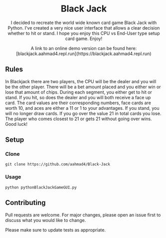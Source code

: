 <h1 align="center">Black Jack</h1> 

<p align="center">
I decided to recreate the world wide known card game Black Jack with Python. I've created a very nice user interface that allows a clear decision whether to hit or stand. I hope you enjoy this CPU vs End-User type setup card game. Enjoy!
</p>

<p align="center">
A link to an online demo version can be found here: [blackjack.aahmad4.repl.run](https://blackjack.aahmad4.repl.run)
</p>

## Rules
In Blackjack there are two players, the CPU will be the dealer and you will be the other player. There will be a bet amount placed and you either win or lose that amount of chips. During each segment, you either get to hit or stand. If you hit, so does the dealer and you will both receive a face up card. The card values are their corresponding numbers, face cards are worth 10, and aces are either a 11 or 1 to your advantages. If you stand, you will no longer draw cards. If you go over the value 21 in total cards you lose. The player who comes closest to 21 or gets 21 without going over wins. Good luck!

## Setup

### Clone

```
git clone https://github.com/aahmad4/Black-Jack
```

### Usage

```
python pythonBlackJackGameGUI.py
```

## Contributing
Pull requests are welcome. For major changes, please open an issue first to discuss what you would like to change.

Please make sure to update tests as appropriate.
